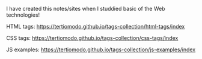 I have created this notes/sites when I studdied basic of the Web technologies!

HTML tags: https://tertiomodo.github.io/tags-collection/html-tags/index

CSS tags: https://tertiomodo.github.io/tags-collection/css-tags/index

JS examples: https://tertiomodo.github.io/tags-collection/js-examples/index
